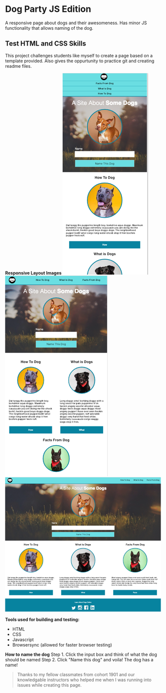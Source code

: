 # Dog Party JS Edition
A responsive page about dogs and their awesomeness.  Has minor JS functionality that allows naming of the dog.
##  Test HTML and CSS Skills
This project challenges students like myself to create a page based on a template provided. Also gives the oppurtunity to practice git and creating readme files.

**Responsive Layout Images** 
![Mobile](readme-images/mobile.jpg)  ![Tablet](readme-images/tablet.jpg)
![Desktop](readme-images/desktop.jpg)

**Tools used for building and testing:**
- HTML
- CSS
- Javascript
- Browsersync (allowed for faster browser testing)

**How to name the dog**
Step 1. Click the input box and think of what the dog should be named
Step 2. Click "Name this dog" and voila! The dog has a name!

> Thanks to my fellow classmates from cohort 1901 and our knowledgable instructors who helped me when I was running into issues while creating this page.